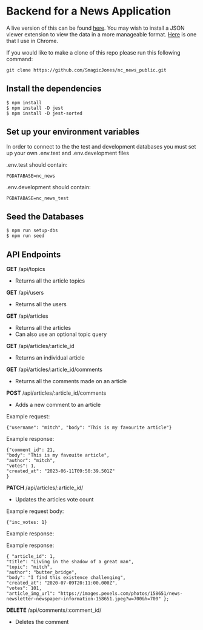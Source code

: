 # Backend for a News Application

A live version of this can be found [here](https://nc-news-bh.onrender.com/api/articles).
You may wish to install a JSON viewer extension to view the data in a more manageable format. [Here](https://chrome.google.com/webstore/detail/json-viewer-pro/eifflpmocdbdmepbjaopkkhbfmdgijcc) is one that I use in Chrome.

If you would like to make a clone of this repo please run this following command:

```
git clone https://github.com/SmagicJones/nc_news_public.git
```

## Install the dependencies

```
$ npm install
$ npm install -D jest
$ npm install -D jest-sorted

```

## Set up your environment variables

In order to connect to the the test and development databases you must set up your own .env.test and .env.development files

.env.test should contain:

```
PGDATABASE=nc_news
```

.env.development should contain:

```
PGDATABASE=nc_news_test
```

## Seed the Databases

```
$ npm run setup-dbs
$ npm run seed
```

## API Endpoints

**GET** /api/topics

- Returns all the article topics

**GET** /api/users

- Returns all the users

**GET** /api/articles

- Returns all the articles
- Can also use an optional topic query

**GET** /api/articles/:article_id

- Returns an individual article

**GET** /api/articles/:article_id/comments

- Returns all the comments made on an article

**POST** /api/articles/:article_id/comments

- Adds a new comment to an article

Example request:

```
{"username": "mitch", "body": "This is my favourite article"}
```

Example response:

```
{"comment_id": 21,
"body": "This is my favouite article",
"author": "mitch",
"votes": 1,
"created_at": "2023-06-11T09:50:39.501Z"
}
```

**PATCH** /api/articles/:article_id/

- Updates the articles vote count

Example request body:

```
{"inc_votes: 1}
```

Example response:

Example response:

```
{ "article_id": 1,
"title": "Living in the shadow of a great man",
"topic": "mitch",
"author": "butter_bridge",
"body": "I find this existence challenging",
"created_at": "2020-07-09T20:11:00.000Z",
"votes": 101,
"article_img_url": "https://images.pexels.com/photos/158651/news-newsletter-newspaper-information-158651.jpeg?w=700&h=700" };

```

**DELETE** /api/comments/:comment_id/

- Deletes the comment
